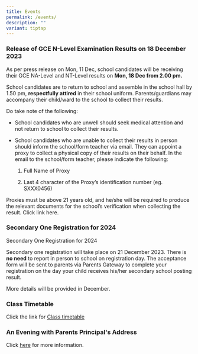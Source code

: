 ```yaml
---
title: Events
permalink: /events/
description: ""
variant: tiptap
---
```

<h3>Release of GCE N-Level Examination Results on 18 December 2023</h3><p>As per press release on Mon, 11 Dec, school candidates will be receiving their GCE NA-Level and NT-Level results on <strong>Mon, 18 Dec from 2.00 pm.</strong></p><p>School candidates are to return to school and assemble in the school hall by 1.50 pm, <strong>respectfully attired</strong> in their school uniform. Parents/guardians may accompany their child/ward to the school to collect their results.</p><p>Do take note of the following:</p><ul data-tight="true" class="tight"><li><p>School candidates who are unwell should seek medical attention and not return to school to collect their results.</p></li><li><p>School candidates who are unable to collect their results in person should inform the school/form teacher via email. They can appoint a proxy to collect a physical copy of their results on their behalf. In the email to the school/form teacher, please indicate the following:</p><ol data-tight="true" class="tight"><li><p>Full Name of Proxy</p></li><li><p>Last 4 character of the Proxy’s identification number (eg. SXXX0456)</p></li></ol></li></ul><p>Proxies must be above 21 years old, and he/she will be required to produce the relevant documents for the school’s verification when collecting the result. Click link here.</p><h3>Secondary One Registration for 2024</h3><p>Secondary One Registration for 2024</p><p>Secondary one registration will take place on 21 December 2023. There is <strong>no need</strong> to report in person to school on registration day. The acceptance form will be sent to parents via Parents Gateway to complete your registration on the day your child receives his/her secondary school posting result.</p><p>More details will be provided in December.</p><h3>Class Timetable</h3><p>Click the link for <a href="/important-information/for-students/class-timetable/" rel="noopener noreferrer nofollow" target="_blank">Class timetable</a></p><h3>An Evening with Parents Principal's Address</h3><p>Click <a href="https://drive.google.com/file/d/1Lm4A_NcJDWGe9wv-GnXVvemDg7WChSw6/view?usp=share_link" rel="noopener noreferrer nofollow" target="_blank">here</a> for more information.</p>